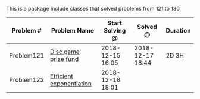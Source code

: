 
This is a package include classes that solved problems from 121 to 130


|   Problem #   | Problem Name  | Start Solving @ |  Solved @ |  Duration  |
| ------------- | ------------- | ------------- | ------------- | ------------- |
| Problem121 | [Disc game prize fund](https://projecteuler.net/problem=121)  | 2018-12-15 16:05 | 2018-12-17 18:44 | 2D 3H |
| Problem122 | [Efficient exponentiation](https://projecteuler.net/problem=122)  | 2018-12-18 18:01 |  |  |